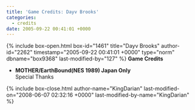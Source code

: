 ```yaml
---
title: 'Game Credits: Dayv Brooks'
categories:
  - credits
date: 2005-09-22 00:41:01 +0000
---
```

{% include box-open.html box-id="1461" title="Dayv Brooks" author-id="2262" timestamp="2005-09-22 00:41:01 +0000" type="norm" dbname="box9368" last-modified-by="127" %}
<b>Game Credits</b>
 <UL>
    <LI><b>MOTHER/EarthBound(NES 1989) Japan Only</b><BR />
    Special Thanks</LI>
 </UL>
{% include box-close.html author-name="KingDarian" last-modified-on="2008-06-07 02:32:16 +0000" last-modified-by-name="KingDarian" %}
